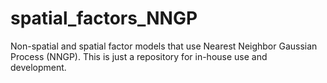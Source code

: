 # spatial_factors_NNGP
Non-spatial and spatial factor models that use Nearest Neighbor Gaussian Process (NNGP). This is just a repository for in-house use and development.
